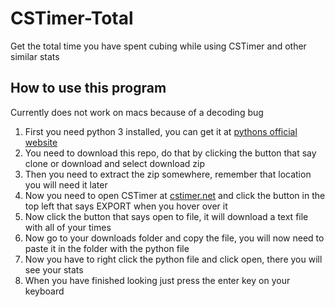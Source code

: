 # CSTimer-Total
Get the total time you have spent cubing while using CSTimer and other similar stats

## How to use this program
Currently does not work on macs because of a decoding bug
1. First you need python 3 installed, you can get it at [pythons official website](https://www.python.org/)
2. You need to download this repo, do that by clicking the button that say clone or download and select download zip
3. Then you need to extract the zip somewhere, remember that location you will need it later
4. Now you need to open CSTimer at [cstimer.net](https://cstimer.net/) and click the button
in the top left that says EXPORT when you hover over it
5. Now click the button that says open to file, it will download a text file with all of your times
6. Now go to your downloads folder and copy the file, you will now need to paste it in the folder
with the python file
7. Now you have to right click the python file and click open, there you will see your stats
8. When you have finished looking just press the enter key on your keyboard